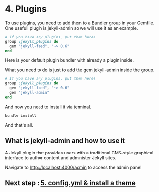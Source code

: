 # 4. Plugins

To use plugins, you need to add them to a Bundler group in your Gemfile. One usefull plugin is jekyll-admin so we will use it as an example.

```ruby
# If you have any plugins, put them here!
group :jekyll_plugins do
  gem "jekyll-feed", "~> 0.6"
end
```

Here is your default plugin bundler with already a plugin inside.

What you need to do is just to add the gem jekyll-admin inside the group.

```ruby
# If you have any plugins, put them here!
group :jekyll_plugins do
  gem "jekyll-feed", "~> 0.6"
  gem "jekyll-admin"
end
```

And now you need to install it via terminal.

```bash
bundle install
```

And that's all.

## What is jekyll-admin and how to use it

A Jekyll plugin that provides users with a traditional CMS-style graphical interface to author content and administer Jekyll sites.

Navigate to [http://localhost:4000/admin](http://localhost:4000/admin) to access the admin panel

## Next step : [5. config.yml & install a theme](5_theme.md)
